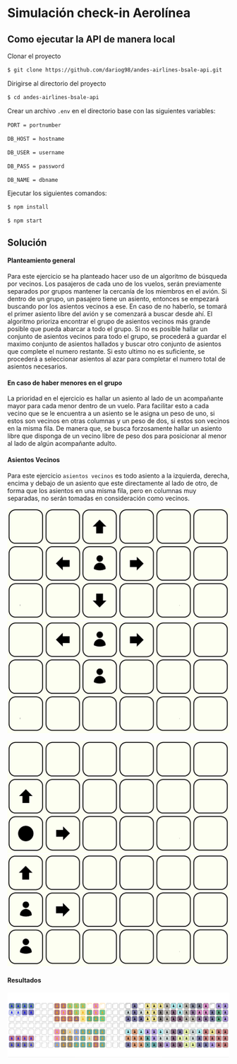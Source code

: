 # Simulación check-in Aerolínea

## Como ejecutar la API de manera local

Clonar el proyecto

```bash
$ git clone https://github.com/dariog98/andes-airlines-bsale-api.git
```

Dirigirse al directorio del proyecto

```bash
$ cd andes-airlines-bsale-api
```

Crear un archivo `.env` en el directorio base con las siguientes variables:

`PORT = portnumber`

`DB_HOST = hostname`

`DB_USER = username`

`DB_PASS = password`

`DB_NAME = dbname`

Ejecutar los siguientes comandos:

```bash
$ npm install
```

```bash
$ npm start
```

## Solución

#### Planteamiento general
Para este ejercicio se ha planteado hacer uso de un algoritmo de búsqueda por vecinos.
Los pasajeros de cada uno de los vuelos, serán previamente separados por grupos mantener la cercanía de los miembros en el avión.
Si dentro de un grupo, un pasajero tiene un asiento, entonces se empezará buscando por los asientos vecinos a ese. En caso de no haberlo, se tomará el primer asiento libre del avión y se comenzará a buscar desde ahí.
El algoritmo prioriza encontrar el grupo de asientos vecinos más grande posible que pueda abarcar a todo el grupo. Si no es posible hallar un conjunto de asientos vecinos para todo el grupo, se procederá a guardar el maximo conjunto de asientos hallados y buscar otro conjunto de asientos que complete el numero restante. Si esto ultimo no es suficiente, se procederá a seleccionar asientos al azar para completar el numero total de asientos necesarios.

#### En caso de haber menores en el grupo
La prioridad en el ejercicio es hallar un asiento al lado de un acompañante mayor para cada menor dentro de un vuelo.
Para facilitar esto a cada vecino que se le encuentra a un asiento se le asigna un peso de uno, si estos son vecinos en otras columnas y un peso de dos, si estos son vecinos en la misma fila.
De manera que, se busca forzosamente hallar un asiento libre que disponga de un vecino libre de peso dos para posicionar al menor al lado de algún acompañante adulto.

#### Asientos Vecinos
Para este ejercicio `asientos vecinos` es todo asiento a la izquierda, derecha, encima y debajo de un asiento que este directamente al lado de otro, de forma que los asientos en una misma fila, pero en columnas muy separadas, no serán tomadas en consideración como vecinos. 

![image01](docs/image01.png)
![image02](docs/image02.png)

![image03](docs/image03.png)
![image04](docs/image04.png)

#### Resultados

![image04](docs/image05.png)
